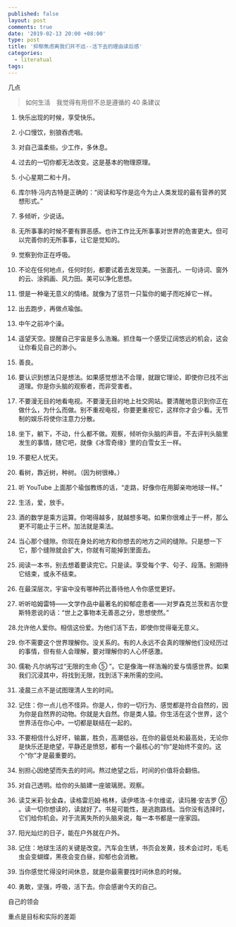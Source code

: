 ```yaml
---
published: false
layout: post
comments: true
date: '2019-02-13 20:00 +08:00'
type: post
title: '抑郁焦虑离我们并不远--活下去的理由读后感'
categories:
  - literatual
tags:
---
```


几点

> 如何生活　我觉得有用但不总是遵循的 40 条建议

1. 快乐出现的时候，享受快乐。

2. 小口慢饮，别狼吞虎咽。

3. 对自己温柔些。少工作，多休息。

4. 过去的一切你都无法改变。这是基本的物理原理。

5. 小心星期二和十月。

6. 库尔特·冯内古特是正确的：“阅读和写作是迄今为止人类发现的最有营养的冥想形式。”

7. 多倾听，少说话。

8. 无所事事的时候不要有罪恶感。也许工作比无所事事对世界的危害更大。但可以完善你的无所事事，让它是觉知的。

9. 觉察到你正在呼吸。

10. 不论在任何地点，任何时刻，都要试着去发现美。一张面孔、一句诗词、窗外的云、涂鸦画、风力田。美可以净化思想。

11. 恨是一种毫无意义的情绪。就像为了惩罚一只蜇你的蝎子而吃掉它一样。

12. 出去跑步，再做点瑜伽。

13. 中午之前冲个澡。

14. 遥望天空。提醒自己宇宙是多么浩瀚。抓住每一个感受辽阔悠远的机会，这会让你看见自己的渺小。

15. 善良。

16. 要认识到想法只是想法。如果感觉想法不合理，就跟它理论，即使你已找不出道理。你是你头脑的观察者，而非受害者。

17. 不要漫无目的地看电视。不要漫无目的地上社交网站。要清醒地意识到你正在做什么，为什么而做。别不重视电视，你要更重视它，这样你才会少看。无节制的娱乐将使你注意力分散。

18. 坐下，躺下，不动，什么都不做。观察，倾听你头脑的声音。不去评判头脑里发生的事情，随它吧，就像《冰雪奇缘》里的白雪女王一样。

19. 不要杞人忧天。

20. 看树，靠近树，种树。（因为树很棒。）

21. 听 YouTube 上面那个瑜伽教练的话，“走路，好像你在用脚亲吻地球一样。”

22. 生活，爱，放手。

23. 酒的数学是乘方运算。你喝得越多，就越想多喝。如果你很难止于一杯，那么更不可能止于三杯。加法就是乘法。

24. 当心那个缝隙。你现在身处的地方和你想去的地方之间的缝隙。只是想一下它，那个缝隙就会扩大，你就有可能掉到里面去。

25. 阅读一本书，别去想着要读完它。只是读。享受每个字、句子、段落。别期待它结束，或永不结束。

26. 在最深层次，宇宙中没有哪种药比善待他人令你感觉更好。

27. 听听哈姆雷特——文学作品中最著名的抑郁症患者——对罗森克兰茨和吉尔登斯特恩说的话：“世上之事物本无善恶之分，思想使然。”

28.允许他人爱你。相信这份爱。为他们活下去，即使你觉得毫无意义。

29. 你不需要这个世界理解你。没关系的。有的人永远不会真的理解他们没经历过的事情，但有些人会理解，要对理解你的人心怀感激。

30. 儒勒·凡尔纳写过“无限的生命 ⑤ ”。它是像海一样浩瀚的爱与情感世界。如果我们沉浸其中，将找到无限，找到活下来所需的空间。

31. 凌晨三点不是试图理清人生的时间。

32. 记住：你一点儿也不怪异。你是人，你的一切行为、感觉都是符合自然的，因为你是自然界的动物。你就是大自然。你是类人猿。你生活在这个世界，这个世界活在你心中。一切都是联结在一起的。

33. 不要相信什么好坏，输赢，胜负，高潮低谷。在你的最低处和最高处，无论你是快乐还是绝望，平静还是愤怒，都有一个最核心的“你”是始终不变的。这个“你”才是最重要的。

34. 别担心因绝望而失去的时间。熬过绝望之后，时间的价值将会翻倍。

35. 对自己透明。给你的头脑建一座玻璃房。观察。

36. 读艾米莉·狄金森，读格雷厄姆·格林，读伊塔洛·卡尔维诺，读玛雅·安吉罗 ⑥ 。读一切你想读的，读就好了。书是可能性，是逃跑路线。当你没有选择时，它们给你机会。对于流离失所的头脑来说，每一本书都是一座家园。

37. 阳光灿烂的日子，能在户外就在户外。

38. 记住：地球生活的关键是改变。汽车会生锈，书页会发黄，技术会过时，毛毛虫会变蝴蝶，黑夜会变白昼，抑郁也会消散。

39. 当你感觉忙得没时间休息，就是你最需要找时间休息的时候。

40. 勇敢，坚强，呼吸，活下去。你会感谢今天的自己。

自己的领会

重点是目标和实际的差距
